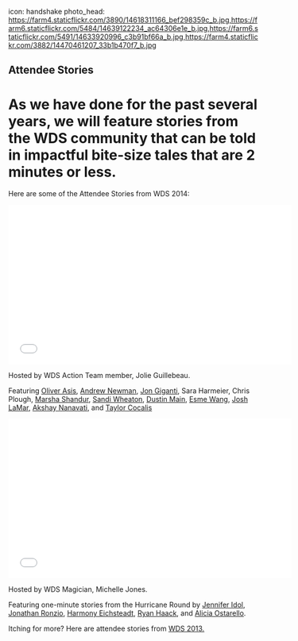 icon: handshake
photo_head: https://farm4.staticflickr.com/3890/14618311166_bef298359c_b.jpg,https://farm6.staticflickr.com/5484/14639122234_ac64306e1e_b.jpg,https://farm6.staticflickr.com/5491/14633920996_c3b91bf66a_b.jpg,https://farm4.staticflickr.com/3882/14470461207_33b1b470f7_b.jpg

## Attendee Stories

# As we have done for the past several years, we will feature stories from the WDS community that can be told in impactful bite-size tales that are 2 minutes or less. 

<div class="zig-zags_blue"></div>

Here are some of the Attendee Stories from WDS 2014:

<iframe src="//player.vimeo.com/video/102690045?title=0&amp;byline=0&amp;portrait=0&amp;color=adbf27" width="570" height="321" frameborder="0" webkitallowfullscreen mozallowfullscreen allowfullscreen></iframe>

Hosted by WDS Action Team member, Jolie Guillebeau. 

Featuring [Oliver Asis](/~oliverasis), [Andrew Newman](/~andrewnewman), [Jon Giganti](/~JonGiganti), Sara Harmeier, Chris Plough, [Marsha Shandur](/~yesyesmarsha), [Sandi Wheaton](/~sandi), [Dustin Main](/~dustin), [Esme Wang](/~esmewwang), [Josh LaMar](/~joshlamar), [Akshay Nanavati](/~Existing2Living), and [Taylor Cocalis](/~tayloratgoodfoodjobs)

<div class="line-canvas"></div>

<iframe src="//player.vimeo.com/video/102690046?title=0&amp;byline=0&amp;portrait=0&amp;color=adbf27" width="570" height="321" frameborder="0" webkitallowfullscreen mozallowfullscreen allowfullscreen></iframe>

Hosted by WDS Magician, Michelle Jones. 

Featuring one-minute stories from the Hurricane Round by [Jennifer Idol](/~uwDesigner), [Jonathan Ronzio](/~ronzio), [Harmony Eichsteadt](/~harmony), [Ryan Haack](/~LivingOneHanded), and [Alicia Ostarello](/~aliciao).

Itching for more? Here are attendee stories from <a href="http://worlddominationsummit.com/2013-attendee-stories" target="_blank">WDS 2013.</a>
